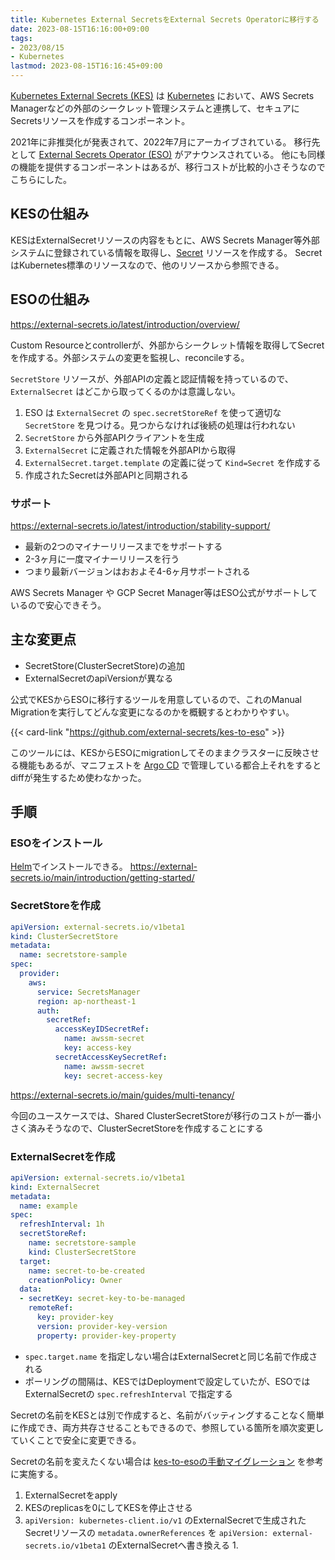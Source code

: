 ```yaml
---
title: Kubernetes External SecretsをExternal Secrets Operatorに移行する
date: 2023-08-15T16:16:00+09:00
tags:
- 2023/08/15
- Kubernetes
lastmod: 2023-08-15T16:16:45+09:00
---
```


[Kubernetes External Secrets (KES)](https://github.com/external-secrets/kubernetes-external-secrets) は [Kubernetes](note/Kubernetes.md) において、AWS Secrets Managerなどの外部のシークレット管理システムと連携して、セキュアにSecretsリソースを作成するコンポーネント。

2021年に非推奨化が発表されて、2022年7月にアーカイブされている。
移行先として [External Secrets Operator (ESO)](https://github.com/external-secrets/external-secrets)  がアナウンスされている。
他にも同様の機能を提供するコンポーネントはあるが、移行コストが比較的小さそうなのでこちらにした。

## KESの仕組み

KESはExternalSecretリソースの内容をもとに、AWS Secrets Manager等外部システムに登録されている情報を取得し、[Secret](https://kubernetes.io/docs/concepts/configuration/secret/) リソースを作成する。
SecretはKubernetes標準のリソースなので、他のリソースから参照できる。

## ESOの仕組み

https://external-secrets.io/latest/introduction/overview/

Custom Resourceとcontrollerが、外部からシークレット情報を取得してSecretを作成する。外部システムの変更を監視し、reconcileする。

`SecretStore` リソースが、外部APIの定義と認証情報を持っているので、 `ExternalSecret` はどこから取ってくるのかは意識しない。

1. ESO は `ExternalSecret` の `spec.secretStoreRef` を使って適切な `SecretStore` を見つける。見つからなければ後続の処理は行われない
1. `SecretStore` から外部APIクライアントを生成
1. `ExternalSecret` に定義された情報を外部APIから取得
1. `ExternalSecret.target.template` の定義に従って `Kind=Secret` を作成する
1. 作成されたSecretは外部APIと同期される

### サポート

https://external-secrets.io/latest/introduction/stability-support/

* 最新の2つのマイナーリリースまでをサポートする
* 2-3ヶ月に一度マイナーリリースを行う
* つまり最新バージョンはおおよそ4-6ヶ月サポートされる

AWS Secrets Manager や GCP Secret Manager等はESO公式がサポートしているので安心できそう。

## 主な変更点

* SecretStore(ClusterSecretStore)の追加
* ExternalSecretのapiVersionが異なる

公式でKESからESOに移行するツールを用意しているので、これのManual Migrationを実行してどんな変更になるのかを概観するとわかりやすい。

{{< card-link "https://github.com/external-secrets/kes-to-eso" >}}

このツールには、KESからESOにmigrationしてそのままクラスターに反映させる機能もあるが、マニフェストを [Argo CD](Argo%20CD.md) で管理している都合上それをするとdiffが発生するため使わなかった。

## 手順

### ESOをインストール

[Helm](Helm.md)でインストールできる。
https://external-secrets.io/main/introduction/getting-started/

### SecretStoreを作成

````yaml
apiVersion: external-secrets.io/v1beta1
kind: ClusterSecretStore
metadata:
  name: secretstore-sample
spec:
  provider:
    aws:
      service: SecretsManager
      region: ap-northeast-1
      auth:
        secretRef:
          accessKeyIDSecretRef:
            name: awssm-secret
            key: access-key
          secretAccessKeySecretRef:
            name: awssm-secret
            key: secret-access-key
````

https://external-secrets.io/main/guides/multi-tenancy/

今回のユースケースでは、Shared ClusterSecretStoreが移行のコストが一番小さく済みそうなので、ClusterSecretStoreを作成することにする

### ExternalSecretを作成

````yaml
apiVersion: external-secrets.io/v1beta1
kind: ExternalSecret
metadata:
  name: example
spec:
  refreshInterval: 1h
  secretStoreRef:
    name: secretstore-sample
    kind: ClusterSecretStore
  target:
    name: secret-to-be-created
    creationPolicy: Owner
  data:
  - secretKey: secret-key-to-be-managed
    remoteRef:
      key: provider-key
      version: provider-key-version
      property: provider-key-property
````

* `spec.target.name` を指定しない場合はExternalSecretと同じ名前で作成される
* ポーリングの間隔は、KESではDeploymentで設定していたが、ESOではExternalSecretの `spec.refreshInterval` で指定する

Secretの名前をKESとは別で作成すると、名前がバッティングすることなく簡単に作成でき、両方共存させることもできるので、参照している箇所を順次変更していくことで安全に変更できる。

Secretの名前を変えたくない場合は [kes-to-esoの手動マイグレーション](https://github.com/external-secrets/kes-to-eso#manual-migration) を参考に実施する。

1. ExternalSecretをapply
1. KESのreplicasを0にしてKESを停止させる
1. `apiVersion: kubernetes-client.io/v1` のExternalSecretで生成されたSecretリソースの `metadata.ownerReferences` を `apiVersion: external-secrets.io/v1beta1` のExternalSecretへ書き換える
   1.
